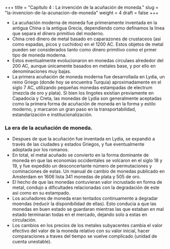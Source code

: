+++
title = "Capitulo 4 : La invención de la acuñación de moneda."
slug = "la-invencion-de-la-acunacion-de-moneda"
weight = 4
draft = false
+++

- La acuñación moderna de moneda fue primeramente inventada en la antigua China o la antigua Grecia, dependiendo como definamos la linea que separa el dinero primitivo del moderno.
- China creó dinero de metal basado en caparazones de crustaceos (asi como espadas, picos y cuchidos) en el 1200 AC. Estos objetos de metal pueden ser considerados tanto como dinero primitivo como el prmer tipo de moneda moderna.
- Estos eventualmente evolucionaron en monedas circulaes alrededor del 200 AC, aunque únicamente basados en metales base, y por ello en denominaciones muy bajas.
- La primera acuñación de moneda moderna fue desarrollada en Lydia, un reino Griego (donde hoy se encuentra Turquia) aproximadamente en el siglo 7 AC, utilizando pequeñas monedas estampadas de electrum (mezcla de oro y plata). Si bien los lingotes existian previamente en Capadocia y Creta, las monedas de Lydia son generalmente aceptadas como la primera forma de acuñación de moneda en la forma y estilo moderno, y marcaron un gran paso en la transportabilidad, estandarización e institucionalización.


### La era de la acuñación de moneda.

- Despues de que la acuñación fue inventada en Lydia, se expandió a través de las ciudades y estados Griegos, y fue eventualmente adoptada por los romanos.
- En total, el metal acuñado se convierto en la forma dominante de moneda en que las economias occidentales se volcaron en el siglo 18 y 19, y fue expedido un desconcertante número de permutaciones y cominaciones de estas. Un manual de cambio de monedas publicado en Amsterdam en 1606 lista 341 monedas de plata y 505 de oro.
- El hecho de que las monedas contuvieran valor incrustado en forma de metal, condujo a dificultades relacionadas con la degradación de este asi como en su estampado.
- Los acuñadores de moneda eran tentados continuamente a degradar moendas (reducir la disponibilidad de ellas). Esto conducia a que las monedas en buen estado se guardaran mientras las que estaban en mal estado terminaran todas en el mercado, dejando solo a estas en circulación.
- Los cambios en los precios de los metales subyacentes cambia el valor efectivo del valor de la moneda relativo con su valor inicial, hacer comparaciones a traves del tiempo se vuelve complicado (unidad de cuenta unestable).

